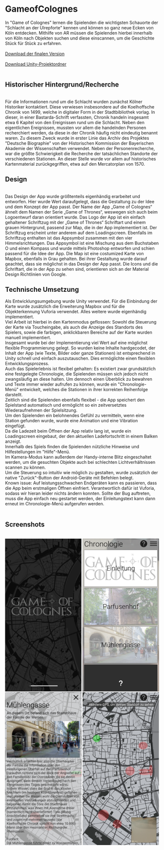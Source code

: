 # GameofColognes
In "Game of Colognes" lernen die Spielenden die wichtigsten Schauorte der "Schlacht an der Ulrepforte" kennen und können so ganz neue Ecken von Köln entdecken. Mithilfe von AR müssen die Spielenden hierbei innerhalb von Köln nach Objekten suchen und diese einscannen, um die Geschichte Stück für Stück zu erfahren.<br>
<br>
<a href="https://drive.google.com/file/d/1DLZmCD4LhlJUlWQtBIJJ1tNweA9AoxTw/view?usp=sharing">Download der finalen Version</a><br>
<br>
<a href="https://drive.google.com/file/d/1FftePPhGTd4N3PQBo6uHzxF8cye0W1oO/view?usp=sharing">Download Unity-Projektordner</a><br>
<br>
<h2>Historischer Hintergrund/Recherche</h2>
<br>
Für die Informationen rund um die Schlacht wurden zunächst Kölner Historiker kontaktiert. Diese verwiesen insbesondere auf die Koelhoffsche Chronik von 1499, welche in digitaler Form in der Stadtbibliothek vorlag. 
In dieser, in einer Bastarda-Schrift verfassten, Chronik handeln insgesamt etwa 6 Kapitel von den Ereignissen rund um die Schlacht.
Neben den eigentlichen Ereignissen, mussten vor allem die handelnden Personen recherchiert werden, da diese in der Chronik häufig nicht eindeutig benannt waren. 
Zu diesem Zweck wurde in erster Linie das Archiv des Projektes "Deutsche Biographie" von der Historischen Kommission der Bayerischen Akademie der Wissenschaften verwendet.
Neben der Personenrecherche, war die größte Schwierigkeit die Recherche der tatsächlichen Standorte der verschiedenen Stationen. An dieser Stelle wurde vor allem auf historisches Kartenmaterial zurückgegriffen, etwa auf den Mercatorplan von 1570.
<br>
<h2>Design</h2>
<br>
Das Design der App wurde größtenteils eigenhändig erarbeitet und entworfen. Hier wurde Wert daraufgelegt, dass die Gestaltung zu der Idee und dem Konzept der App passt. 
Der Name der App „Game of Colognes“ ähnelt dem Namen der Serie „Game of Thrones“, weswegen sich auch beim Logoentwurf daran orientiert wurde. 
Das Logo der App ist ein einfach gehaltener Schriftzug mit der „Game of Thrones“ Schriftart und einem grauen Hintergrund, passend zur Map, die in der App implementiert ist. Der Schriftzug erscheint unter anderem auf dem Loadingscreen. 
Ebenfalls im Schriftzug enthalten ist das Appsymbol zusammen mit den vier Himmelsrichtungen. Das Appsymbol ist eine Mischung aus dem Buchstaben O und einen Kompass und wurde mittels Photoshop entworfen und schien passend für die Idee der App. Die Map ist eine costumized Karte von Mapbox, ebenfalls in Grau gehalten. Bei ihrer Gestaltung wurde darauf geachtet, dass sie möglichst in das Design der App passt.  Die Icons und die Schriftart, die in der App zu sehen sind, orientieren sich an der Material Design Richtlinien von Google.
<br>
<h2>Technische Umsetzung</h2>
Als Entwicklungsumgebung wurde Unity verwendet. Für die Einbindung der Karte wurde zusätzlich die Erweiterung Mapbox und für die Objekterkennung Vuforia verwendet. Alles weitere wurde eigenhändig implementiert.<br>
Viel Arbeit ist hierbei in den Kartenmodus geflossen: Sowohl die Steuerung der Karte via Toucheingabe, als auch die Anzeige des Standorts des Spielers, sowie die farbigen, anklickbaren Bereiche auf der Karte wurden manuell implementiert.<br>
Insgesamt wurde bei der Implementierung viel Wert auf eine möglichst flexible Programmierung gelegt. So wurden keine Inhalte hardgecodet, der Inhalt der App (wie Texte, Bilder oder ganze Stationen) ist entsprechend in Unity schnell und einfach auszutauschen. Dies ermöglichte einen flexiblen Entwicklungsprozess.<br>
Auch das Spielerlebnis ist flexibel gehalten: Es existiert zwar grundsätzlich eine festgelegte Chronologie, die Spielenden müssen sich jedoch nicht zwangsläufig an diese halten. Um dennoch einen Überblick zu bewahren und Texte immer wieder aufrufen zu können, wurde ein "Chronologie-Menü" entwickelt, welches die Stationen in ihrer korrekten Reihenfolge darstellt.<br>
Zeitlich sind die Spielenden ebenfalls flexibel - die App speichert den Spielstand automatisch und ermöglicht so ein zeitversetztes Wiederaufnehmen der Spielsitzung.<br>
Um den Spielenden ein belohnendes Gefühl zu vermitteln, wenn eine Station gefunden wurde, wurde eine Animation und eine Vibration eingefügt.<br>
Da die Ladezeit beim Öffnen der App relativ lang ist, wurde ein Loadingscreen eingebaut, der den aktuellen Ladefortschritt in einem Balken anzeigt.<br>
Innerhalb des Spiels finden die Spielenden nützliche Hinweise und Hilfestellungen im "Hilfe"-Menü.<br>
Im Kamera-Modus kann außerdem der Handy-interne Blitz eingeschaltet werden, um die gesuchten Objekte auch bei schlechten Lichtverhältnissen scannen zu können.<br>
Um die Steuerung so intuitiv wie möglich zu gestalten, wurde zusätzlich der native "Zurück"-Button der Android-Geräte mit Befehlen belegt.<br>
Known issue: Auf leistungsschwachen Endgeräten kann es passieren, dass die App beim erstmaligen Öffnen einfriert. Verantwortlich dafür ist Vuforia, sodass wir hieran leider nichts ändern konnten. Sollte der Bug auftreten, muss die App einfach neu gestartet werden, der Einleitungstext kann dann erneut im Chronologie-Menü aufgerufen werden.<br>
<br>
<h2>Screenshots</h2><br>
<img src="./Screenshots/Screenshot_20190818-214953.png" height=500px>
<img src="./Screenshots/Screenshot_20190818-214924.png" height=500px>
<img src="./Screenshots/Screenshot_20190818-215443.png" height=500px>
<img src="./Screenshots/Screenshot_20190818-214738.png" height=500px>
